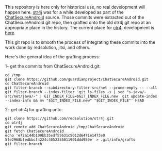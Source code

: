 
This repository is here only for historical use, no real development will
happen here.  [otr4j][] was for a while developed as part of the
[ChatSecureAndroid][] source.  Those commits were extracted out of the
ChatSecureAndroid git repo, then grafted onto the old otr4j git repo at an
appropriate place in the history.  The current place for [otr4j][] development
is [here][otr4j].

This git repo is to smooth the process of integrating these commits into the
work done by redsolution, jitsi, and others.

Here's the general idea of the grafting process:

1- get the commits from ChatSecureAndroid.git:
```
cd /tmp
git clone https://github.com/guardianproject/ChatSecureAndroid.git
cd ChatSecureAndroid
git filter-branch --subdirectory-filter src/net --prune-empty -- --all
git filter-branch --index-filter 'git ls-files -s | sed "s-java/-src/net/java/-" | GIT_INDEX_FILE=$GIT_INDEX_FILE.new  git update-index --index-info && mv "$GIT_INDEX_FILE.new" "$GIT_INDEX_FILE"' HEAD
```

2- get otr4j for grafting onto:
```
git clone https://github.com/redsolution/otr4j.git
cd otr4j
git remote add ChatSecureAndroid /tmp/ChatSecureAndroid
git fetch ChatSecureAndroid
echo 'e72a144b109bb35edf55631c5012d6471e1473e0 5fe2968bfedbbcf4224c4052355011901ddd950e' > .git/info/grafts
git filter-branch
```


  [otr4j]: https://github.com/otr4j/otr4j
  [ChatSecureAndroid]: https://github.com/guardianproject/ChatSecureAndroid
